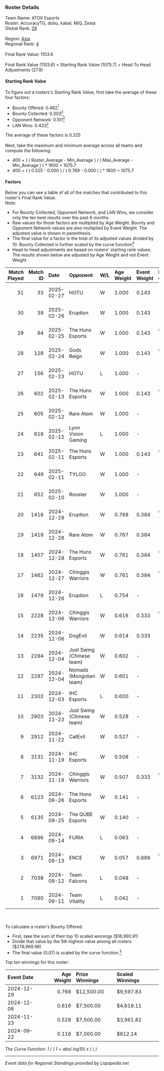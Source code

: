 ### Roster Details<br />
Team Name: ATOX Esports<br />
Roster: AccuracyTG, dobu, kabal, MiQ, Zesta<br />
Global Rank: [28](../standings_global.md)<br />
<br />
Region: [Asia]( ../standings_asia.md)<br />
Regional Rank: [4]( ../standings_asia.md)<br />
<br />
Final Rank Value:  1103.6<br />
<br />
Final Rank Value (1103.6) = Starting Rank Value (1075.7) + Head To Head Adjustments (27.9)<br />

#### Starting Rank Value<br />
To figure out a rosters's Starting Rank Value, first take the average of these four factors:<br />
- Bounty Offered: 0.462[<sup>1</sup>](#table2)
- Bounty Collected: 0.303[<sup>2</sup>](#table1)
- Opponent Network: 0.101[<sup>2</sup>](#table1)
- LAN Wins: 0.433[<sup>2</sup>](#table1)

The average of these factors is 0.325<br />
<br />
Next, take the maximum and minimum average across all teams and compute the following:<br />
- 400 + ( ( Roster_Average - Min_Average ) / ( Max_Average - Min_Average ) ) * 1600 = 1075.7
- 400 + ( ( 0.325 - 0.000 ) / ( 0.769 - 0.000 ) ) * 1600 = 1075.7


#### Factors<br />
Below you can see a table of all of the matches that contributed to this roster's Final Rank Value.<br />
Note:<br />

- For Bounty Collected, Opponent Network, and LAN Wins, we consider only the ten best results over the past 6 months.
- Raw values for those factors are multiplied by Age Weight. Bounty and Opponent Network values are also multiplied by Event Weight. The adjusted value is shown in parenthesis.
- The final value for a factor is the total of its adjusted values divided by 10. Bounty Collected is further scaled by the curve function[<sup>3</sup>](#curveFunction)
- Head to head adjustments are based on rosters' starting rank values. The results shown below are adjusted by Age Weight and not Event Weight
<span id="table1"></span><br />


| Match Played | Match ID | Date       | Opponent                  | W/L | Age Weight | Event Weight | Bounty Collected | Opponent Network | LAN Wins  | H2H Adj. | Roster                               |
| -: | -: | :- | :- | :- | :- | :- | :- | :- | :- | -: | :- |
|           31 |       33 | 2025-02-27 | HOTU                      | W   | 1.000      | 0.143        | -                | 0.785 (0.112)    | 0 (0.000) |     4.92 | AccuracyTG, dobu, kabal, MiQ, Zesta  |
|           30 |       39 | 2025-02-26 | Eruption                  | W   | 1.000      | 0.143        | -                | 0.479 (0.068)    | 0 (0.000) |     8.02 | AccuracyTG, dobu, kabal, MiQ, Zesta  |
|           29 |       94 | 2025-02-25 | The Huns Esports          | W   | 1.000      | 0.143        | 0.029 (0.004)    | -                | 0 (0.000) |     8.42 | AccuracyTG, dobu, kabal, MiQ, Zesta  |
|           28 |      128 | 2025-02-24 | Gods Reign                | W   | 1.000      | 0.143        | 0.024 (0.003)    | 0.447 (0.064)    | -         |     6.54 | AccuracyTG, dobu, kabal, MiQ, Zesta  |
|           27 |      156 | 2025-02-23 | HOTU                      | L   | 1.000      | -            | -                | -                | -         |   -26.40 | AccuracyTG, dobu, kabal, MiQ, Zesta  |
|           26 |      602 | 2025-02-13 | The Huns Esports          | W   | 1.000      | 0.143        | 0.029 (0.004)    | -                | -         |     8.49 | AccuracyTG, dobu, kabal, MiQ, Zesta  |
|           25 |      605 | 2025-02-12 | Rare Atom                 | W   | 1.000      | -            | -                | -                | -         |     7.45 | AccuracyTG, dobu, kabal, MiQ, Zesta  |
|           24 |      618 | 2025-02-12 | Lynn Vision Gaming        | L   | 1.000      | -            | -                | -                | -         |   -21.48 | AccuracyTG, dobu, kabal, MiQ, Zesta  |
|           23 |      641 | 2025-02-11 | The Huns Esports          | W   | 1.000      | 0.143        | 0.029 (0.004)    | -                | -         |     8.07 | AccuracyTG, dobu, kabal, MiQ, Zesta  |
|           22 |      649 | 2025-02-11 | TYLOO                     | W   | 1.000      | -            | -                | -                | -         |    13.18 | AccuracyTG, dobu, kabal, MiQ, Zesta  |
|           21 |      652 | 2025-02-10 | Rooster                   | W   | 1.000      | -            | -                | -                | -         |     5.00 | AccuracyTG, dobu, kabal, MiQ, Zesta  |
|           20 |     1418 | 2024-12-29 | Eruption                  | W   | 0.768      | 0.384        | 0.017 (0.005)    | 0.479 (0.141)    | 1 (0.768) |     6.58 | AccuracyTG, dobu, kabal, MiQ, Zesta  |
|           19 |     1419 | 2024-12-28 | Rare Atom                 | W   | 0.767      | 0.384        | -                | 0.342 (0.101)    | 1 (0.767) |     5.20 | AccuracyTG, dobu, kabal, MiQ, Zesta  |
|           18 |     1457 | 2024-12-28 | The Huns Esports          | W   | 0.761      | 0.384        | 0.029 (0.009)    | 0.387 (0.113)    | 1 (0.761) |     6.96 | AccuracyTG, dobu, kabal, MiQ, Zesta  |
|           17 |     1462 | 2024-12-27 | Chinggis Warriors         | W   | 0.761      | 0.384        | 0.019 (0.006)    | 0.449 (0.131)    | 1 (0.761) |     4.43 | AccuracyTG, dobu, kabal, MiQ, Zesta  |
|           16 |     1479 | 2024-12-26 | Eruption                  | L   | 0.754      | -            | -                | -                | -         |   -17.57 | AccuracyTG, dobu, kabal, MiQ, Zesta  |
|           15 |     2228 | 2024-12-06 | Chinggis Warriors         | W   | 0.616      | 0.333        | 0.019 (0.004)    | 0.449 (0.092)    | -         |     3.57 | AccuracyTG, dobu, kabal, MiQ, Zesta  |
|           14 |     2235 | 2024-12-06 | DogEvil                   | W   | 0.614      | 0.333        | -                | 0.554 (0.113)    | -         |     1.32 | AccuracyTG, dobu, kabal, MiQ, Zesta  |
|           13 |     2294 | 2024-12-04 | Just Swing (Chinese team) | W   | 0.602      | -            | -                | -                | -         |     2.52 | AccuracyTG, dobu, kabal, MiQ, Zesta  |
|           12 |     2297 | 2024-12-04 | Nomads (Mongolian team)   | W   | 0.601      | -            | -                | -                | -         |     0.85 | AccuracyTG, dobu, kabal, MiQ, Zesta  |
|           11 |     2302 | 2024-12-03 | IHC Esports               | L   | 0.600      | -            | -                | -                | -         |   -16.77 | AccuracyTG, dobu, kabal, MiQ, Zesta  |
|           10 |     2903 | 2024-11-23 | Just Swing (Chinese team) | W   | 0.528      | -            | -                | -                | -         |     2.15 | AccuracyTG, dobu, kabal, MiQ, Zesta  |
|            9 |     2912 | 2024-11-22 | CatEvil                   | W   | 0.527      | -            | -                | -                | -         |     0.89 | AccuracyTG, dobu, kabal, MiQ, Zesta  |
|            8 |     3131 | 2024-11-19 | IHC Esports               | W   | 0.508      | -            | -                | -                | -         |     1.73 | AccuracyTG, dobu, kabal, MiQ, Zesta  |
|            7 |     3132 | 2024-11-19 | Chinggis Warriors         | W   | 0.507      | 0.333        | 0.019 (0.003)    | 0.449 (0.076)    | -         |     3.23 | AccuracyTG, dobu, kabal, MiQ, Zesta  |
|            6 |     6123 | 2024-09-26 | The Huns Esports          | W   | 0.141      | -            | -                | -                | 1 (0.141) |     1.70 | ANNIHILATION, dobu, kabal, MiQ, yAmi |
|            5 |     6135 | 2024-09-25 | The QUBE Esports          | W   | 0.140      | -            | -                | -                | 1 (0.140) |     0.10 | ANNIHILATION, dobu, kabal, MiQ, yAmi |
|            4 |     6896 | 2024-09-14 | FURIA                     | L   | 0.063      | -            | -                | -                | -         |    -0.68 | ANNIHILATION, dobu, kabal, MiQ, yAmi |
|            3 |     6971 | 2024-09-13 | ENCE                      | W   | 0.057      | 0.889        | 0.158 (0.008)    | -                | 1 (0.057) |     0.80 | ANNIHILATION, dobu, kabal, MiQ, yAmi |
|            2 |     7038 | 2024-09-12 | Team Falcons              | L   | 0.048      | -            | -                | -                | -         |    -1.31 | ANNIHILATION, dobu, kabal, MiQ, yAmi |
|            1 |     7090 | 2024-09-11 | Team Vitality             | L   | 0.042      | -            | -                | -                | -         |    -0.01 | ANNIHILATION, dobu, kabal, MiQ, yAmi |

<br />
<span id="table2"></span><br />
To calculate a roster's Bounty Offered:<br />

- First, take the sum of their top 10 scaled winnings ($18,990.91)
- Divide that value by the 5th highest value among all rosters ($276,969.98)
- The final value (0.07) is scaled by the curve function.[<sup>3</sup>](#curveFunction)

Top ten winnings for this roster:<br />

| Event Date | Age Weight | Prize Winnings | Scaled Winnings |
| :- | -: | :- | :- |
| 2024-12-29 |      0.768 | $12,500.00     | $9,597.83       |
| 2024-12-06 |      0.616 | $7,500.00      | $4,619.11       |
| 2024-11-23 |      0.528 | $7,500.00      | $3,961.82       |
| 2024-09-22 |      0.116 | $7,000.00      | $812.14         |


<span id="curveFunction"></span>_The Curve Function: 1 / ( 1 + abs( log10( x ) ) )_<br />

---
_Event data for Regional Standings provided by Liquipedia.net_<br />
